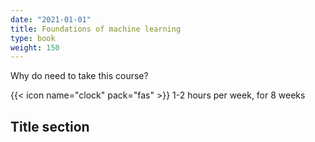 ```yaml
---
date: "2021-01-01"
title: Foundations of machine learning
type: book
weight: 150
---
```


Why do need to take this course?

<!--more-->

{{< icon name="clock" pack="fas" >}} 1-2 hours per week, for 8 weeks


## Title section


